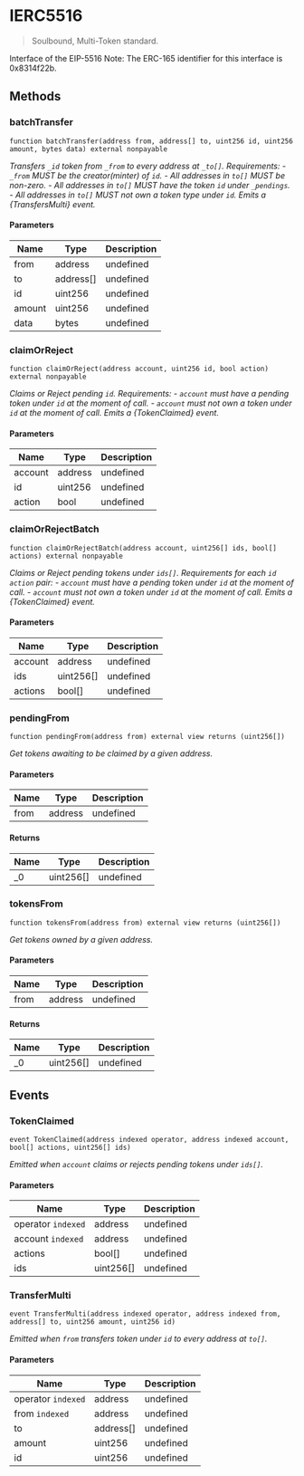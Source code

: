 # IERC5516



> Soulbound, Multi-Token standard.

Interface of the EIP-5516 Note: The ERC-165 identifier for this interface is 0x8314f22b.



## Methods

### batchTransfer

```solidity
function batchTransfer(address from, address[] to, uint256 id, uint256 amount, bytes data) external nonpayable
```



*Transfers `_id` token from `_from` to every address at `_to[]`. Requirements: - `_from` MUST be the creator(minter) of `id`. - All addresses in `to[]` MUST be non-zero. - All addresses in `to[]` MUST have the token `id` under `_pendings`. - All addresses in `to[]` MUST not own a token type under `id`. Emits a {TransfersMulti} event.*

#### Parameters

| Name | Type | Description |
|---|---|---|
| from | address | undefined |
| to | address[] | undefined |
| id | uint256 | undefined |
| amount | uint256 | undefined |
| data | bytes | undefined |

### claimOrReject

```solidity
function claimOrReject(address account, uint256 id, bool action) external nonpayable
```



*Claims or Reject pending `id`. Requirements: - `account` must have a pending token under `id` at the moment of call. - `account` must not own a token under `id` at the moment of call. Emits a {TokenClaimed} event.*

#### Parameters

| Name | Type | Description |
|---|---|---|
| account | address | undefined |
| id | uint256 | undefined |
| action | bool | undefined |

### claimOrRejectBatch

```solidity
function claimOrRejectBatch(address account, uint256[] ids, bool[] actions) external nonpayable
```



*Claims or Reject pending tokens under `ids[]`. Requirements for each `id` `action` pair: - `account` must have a pending token under `id` at the moment of call. - `account` must not own a token under `id` at the moment of call. Emits a {TokenClaimed} event.*

#### Parameters

| Name | Type | Description |
|---|---|---|
| account | address | undefined |
| ids | uint256[] | undefined |
| actions | bool[] | undefined |

### pendingFrom

```solidity
function pendingFrom(address from) external view returns (uint256[])
```



*Get tokens awaiting to be claimed by a given address.*

#### Parameters

| Name | Type | Description |
|---|---|---|
| from | address | undefined |

#### Returns

| Name | Type | Description |
|---|---|---|
| _0 | uint256[] | undefined |

### tokensFrom

```solidity
function tokensFrom(address from) external view returns (uint256[])
```



*Get tokens owned by a given address.*

#### Parameters

| Name | Type | Description |
|---|---|---|
| from | address | undefined |

#### Returns

| Name | Type | Description |
|---|---|---|
| _0 | uint256[] | undefined |



## Events

### TokenClaimed

```solidity
event TokenClaimed(address indexed operator, address indexed account, bool[] actions, uint256[] ids)
```



*Emitted when `account` claims or rejects pending tokens under `ids[]`.*

#### Parameters

| Name | Type | Description |
|---|---|---|
| operator `indexed` | address | undefined |
| account `indexed` | address | undefined |
| actions  | bool[] | undefined |
| ids  | uint256[] | undefined |

### TransferMulti

```solidity
event TransferMulti(address indexed operator, address indexed from, address[] to, uint256 amount, uint256 id)
```



*Emitted when `from` transfers token under `id` to every address at `to[]`.*

#### Parameters

| Name | Type | Description |
|---|---|---|
| operator `indexed` | address | undefined |
| from `indexed` | address | undefined |
| to  | address[] | undefined |
| amount  | uint256 | undefined |
| id  | uint256 | undefined |



